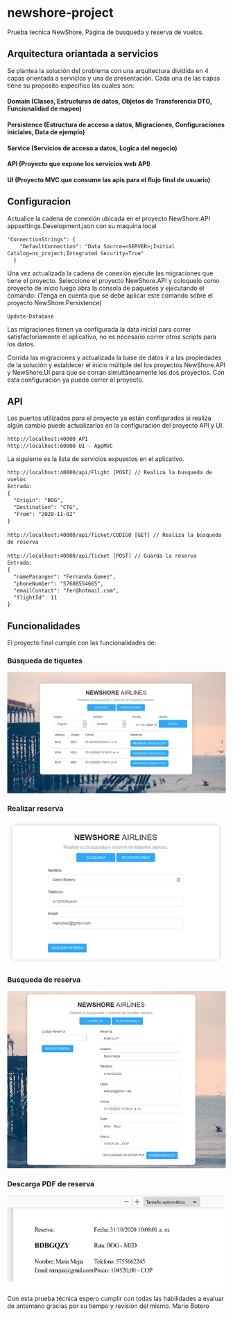 # newshore-project
Prueba tecnica NewShore, Pagina de busqueda y reserva de vuelos.

## Arquitectura oriantada a servicios
Se plantea la solución del problema con una arquitectura dividida en 4 capas orientada a servicios y una de presentación.
Cada una de las capas tiene su proposito especifico las cuales son:
#### Domain (Clases, Estructuras de datos, Objetos de Transferencia DTO, Funcionalidad de mapeo)
#### Persistence (Estructura de acceso a datos, Migraciones, Configuraciones iniciales, Data de ejemplo)
#### Service (Servicios de acceso a datos, Logica del negocio)
#### API (Proyecto que expone los servicios web API)
#### UI (Proyecto MVC que consume las apis para el flujo final de usuario)

## Configuracion
Actualice la cadena de conexión ubicada en el proyecto NewShore.API appsettings.Development.json con su maquina local
```
"ConnectionStrings": {
    "DefaultConnection": "Data Source=<SERVER>;Initial Catalog=ns_project;Integrated Security=True"
  }
```
Una vez actualizada la cadena de conexión ejecute las migraciones que tiene el proyecto.
Seleccione el proyecto NewShore.API y coloquelo como proyecto de inicio
luego abra la consola de paquetes y ejecutando el comando: (Tenga en cuenta que se debe aplicar este comando sobre el proyecto NewShore.Persistence)
```
Update-Database
```
Las migraciones tienen ya configurada la data inicial para correr satisfactoriamente el aplicativo, no es necesario correr otros scripts para los datos.

Corrida las migraciones y actualizada la base de datos ir a las propiedades de la solución y establecer el inicio múltiple del los proyectos NewShore.API y NewShore.UI para que se corran simultáneamente los dos proyectos. Con esta configuración ya puede correr el proyecto.  

## API
Los puertos utilizados para el proyecto ya están configurados si realiza algún cambio puede actualizarlos en la configuración del proyecto API y UI.
```
http://localhost:40000 API
http://localhost:60000 UI - AppMVC
```
La siguiente es la lista de servicios expuestos en el aplicativo.
```
http://localhost:40000/api/Flight [POST] // Realiza la busqueda de vuelos
Entrada:
{
  "Origin": "BOG",
  "Destination": "CTG",
  "From": "2020-11-02"
}

http://localhost:40000/api/Ticket/CODIGO [GET] // Realiza la búsqueda de reserva

http://localhost:40000/api/Ticket [POST] // Guarda la reserva
Entrada:
{
  "namePasanger": "Fernanda Gomez",
  "phoneNumber": "57688554665",
  "emailContact": "fer@hotmail.com",
  "flightId": 11
}
```
## Funcionalidades
El proyecto final cumple con las funcionalidades de:
### Búsqueda de tiquetes
![funcion 1](https://github.com/mariobot/newshore-project/blob/main/p1.png?raw=true)
### Realizar reserva
![funcion 2](https://github.com/mariobot/newshore-project/blob/main/p2.png?raw=true)
### Busqueda de reserva
![funcion 3](https://github.com/mariobot/newshore-project/blob/main/p3.png?raw=true)
### Descarga PDF de reserva
![funcion 4](https://github.com/mariobot/newshore-project/blob/main/p4.png?raw=true)

Con esta prueba técnica espero cumplir con todas las habilidades a evaluar de antemano gracias por su tiempo y revision del mismo. 
Mario Botero